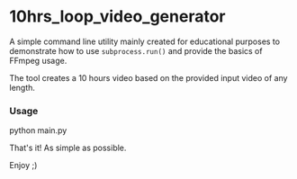 # 10hrs_loop_video_generator

A simple command line utility mainly created for educational purposes to demonstrate how to use `subprocess.run()` 
and provide the basics of FFmpeg usage.

The tool creates a 10 hours video based on the provided input video of any length.

### Usage

python main.py <your video>

That's it! As simple as possible.

Enjoy ;)
